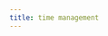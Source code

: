 ```yaml
---
title: time management
---
```


## [](https://digest.bps.org.uk/2021/04/15/good-time-management-seems-to-have-a-bigger-impact-on-wellbeing-than-work-performance/)
